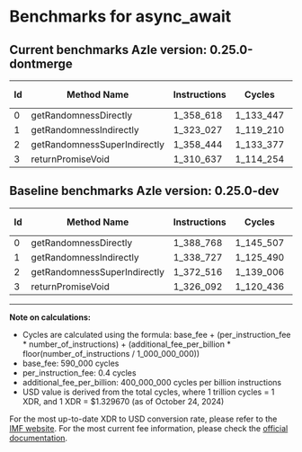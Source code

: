# Benchmarks for async_await

## Current benchmarks Azle version: 0.25.0-dontmerge

| Id  | Method Name                  | Instructions | Cycles    | USD           | USD/Million Calls | Change                             |
| --- | ---------------------------- | ------------ | --------- | ------------- | ----------------- | ---------------------------------- |
| 0   | getRandomnessDirectly        | 1_358_618    | 1_133_447 | $0.0000015071 | $1.50             | <font color="green">-30_150</font> |
| 1   | getRandomnessIndirectly      | 1_323_027    | 1_119_210 | $0.0000014882 | $1.48             | <font color="green">-15_700</font> |
| 2   | getRandomnessSuperIndirectly | 1_358_444    | 1_133_377 | $0.0000015070 | $1.50             | <font color="green">-14_072</font> |
| 3   | returnPromiseVoid            | 1_310_637    | 1_114_254 | $0.0000014816 | $1.48             | <font color="green">-15_455</font> |

## Baseline benchmarks Azle version: 0.25.0-dev

| Id  | Method Name                  | Instructions | Cycles    | USD           | USD/Million Calls |
| --- | ---------------------------- | ------------ | --------- | ------------- | ----------------- |
| 0   | getRandomnessDirectly        | 1_388_768    | 1_145_507 | $0.0000015231 | $1.52             |
| 1   | getRandomnessIndirectly      | 1_338_727    | 1_125_490 | $0.0000014965 | $1.49             |
| 2   | getRandomnessSuperIndirectly | 1_372_516    | 1_139_006 | $0.0000015145 | $1.51             |
| 3   | returnPromiseVoid            | 1_326_092    | 1_120_436 | $0.0000014898 | $1.48             |

---

**Note on calculations:**

- Cycles are calculated using the formula: base_fee + (per_instruction_fee \* number_of_instructions) + (additional_fee_per_billion \* floor(number_of_instructions / 1_000_000_000))
- base_fee: 590_000 cycles
- per_instruction_fee: 0.4 cycles
- additional_fee_per_billion: 400_000_000 cycles per billion instructions
- USD value is derived from the total cycles, where 1 trillion cycles = 1 XDR, and 1 XDR = $1.329670 (as of October 24, 2024)

For the most up-to-date XDR to USD conversion rate, please refer to the [IMF website](https://www.imf.org/external/np/fin/data/rms_sdrv.aspx).
For the most current fee information, please check the [official documentation](https://internetcomputer.org/docs/current/developer-docs/gas-cost#execution).
